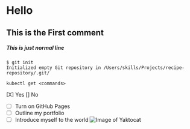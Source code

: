 # Hello 
## This is the First comment
##### This is just normal line

```
$ git init
Initialized empty Git repository in /Users/skills/Projects/recipe-repository/.git/
```
```
kubectl get <commands>
```

[X] Yes
[] No

- [ ] Turn on GitHub Pages
- [ ] Outline my portfolio
- [ ] Introduce myself to the world
![Image of Yaktocat](https://octodex.github.com/images/yaktocat.png)
